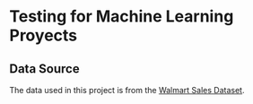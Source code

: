 # Testing for Machine Learning Proyects


## Data Source 

The data used in this project is from the [Walmart Sales Dataset](https://www.kaggle.com/datasets/bharatkumar0925/walmart-store-sales). 
